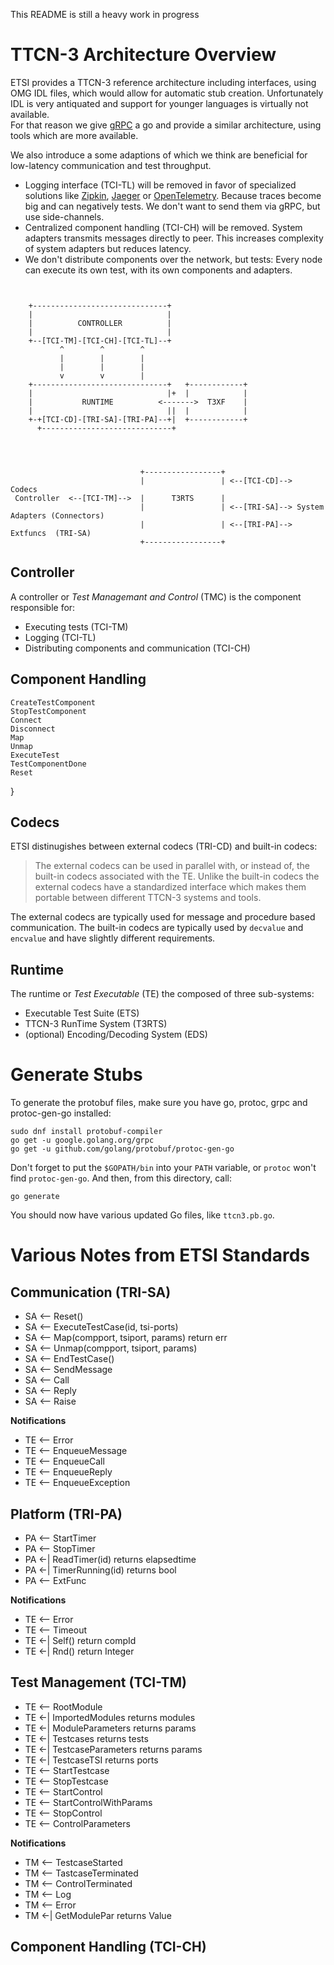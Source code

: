 This README is still a heavy work in progress

# TTCN-3 Architecture Overview

ETSI provides a TTCN-3 reference architecture including interfaces, using OMG
IDL files, which would allow for automatic stub creation. Unfortunately IDL is
very antiquated and support for younger languages is virtually not available.  
For that reason we give [gRPC](http://grpc.io) a go and provide a similar
architecture, using tools which are more available.

We also introduce a some adaptions of which we think are beneficial for
low-latency communication and test throughput.

* Logging interface (TCI-TL) will be removed in favor of specialized solutions
  like [Zipkin](https://zipkin.io/), [Jaeger](https://www.jaegertracing.io/) or
  [OpenTelemetry](https://opentelemetry.io/). Because traces become big and can 
  negatively tests. We don't want to send them via gRPC, but use side-channels.
* Centralized component handling (TCI-CH) will be removed. System adapters
  transmits messages directly to peer. This increases complexity of system
  adapters but reduces latency.
* We don't distribute components over the network, but tests: Every node can
  execute its own test, with its own components and adapters.


```


    +------------------------------+
    |                              |
    |          CONTROLLER          |
    |                              |
    +--[TCI-TM]-[TCI-CH]-[TCI-TL]--+
           ^        ^        ^
           |        |        |
           |        |        |
           v        v        |
    +------------------------------+   +------------+
    |                              |+  |            |
    |           RUNTIME          <------->  T3XF    |
    |                              ||  |            |
    +-+[TCI-CD]-[TRI-SA]-[TRI-PA]--+|  +------------+
      +-----------------------------+




                             +-----------------+     
                             |                 | <--[TCI-CD]-->  Codecs
 Controller  <--[TCI-TM]-->  |      T3RTS      | 
                             |                 | <--[TRI-SA]--> System Adapters (Connectors)
                             |                 | <--[TRI-PA]--> Extfuncs  (TRI-SA)
                             +-----------------+

```
## Controller

A controller or _Test Managemant and Control_ (TMC) is the component responsible
for:

* Executing tests (TCI-TM)
* Logging (TCI-TL)
* Distributing components and communication (TCI-CH)

## Component Handling


    CreateTestComponent
    StopTestComponent
    Connect
    Disconnect
    Map
    Unmap
    ExecuteTest
    TestComponentDone
    Reset
}

## Codecs

ETSI distinugishes between external codecs (TRI-CD) and built-in codecs:

> The external codecs can be used in parallel with, or instead of, the built-in
> codecs associated with the TE. Unlike the built-in codecs the external codecs
> have a standardized interface which makes them portable between different
> TTCN-3 systems and tools.

The external codecs are typically used for message and procedure based
communication. The built-in codecs are typically used by `decvalue` and
`encvalue` and have slightly different requirements.


## Runtime

The runtime or _Test Executable_ (TE) the composed of three sub-systems:

* Executable Test Suite (ETS)
* TTCN-3 RunTime System (T3RTS)
* (optional) Encoding/Decoding System (EDS)


# Generate Stubs

To generate the protobuf files, make sure you have go, protoc, grpc and
protoc-gen-go installed:

    sudo dnf install protobuf-compiler
    go get -u google.golang.org/grpc
    go get -u github.com/golang/protobuf/protoc-gen-go

Don't forget to put the `$GOPATH/bin` into your `PATH` variable, or `protoc`
won't find `protoc-gen-go`. And then, from this directory, call:

    go generate

You should now have various updated Go files, like `ttcn3.pb.go`.


# Various Notes from ETSI Standards

## Communication (TRI-SA)

 * SA <-- Reset()
 * SA <-- ExecuteTestCase(id, tsi-ports)
 * SA <-- Map(compport, tsiport, params) return err
 * SA <-- Unmap(compport, tsiport, params)
 * SA <-- EndTestCase()
 * SA <-- SendMessage
 * SA <-- Call
 * SA <-- Reply
 * SA <-- Raise

**Notifications**

 * TE <-- Error
 * TE <-- EnqueueMessage
 * TE <-- EnqueueCall
 * TE <-- EnqueueReply
 * TE <-- EnqueueException

## Platform (TRI-PA)

 * PA <-- StartTimer
 * PA <-- StopTimer
 * PA <-| ReadTimer(id) returns elapsedtime
 * PA <-| TimerRunning(id) returns bool
 * PA <-- ExtFunc

**Notifications**

 * TE <-- Error
 * TE <-- Timeout
 * TE <-| Self() return compId
 * TE <-| Rnd() return Integer


## Test Management (TCI-TM)

 * TE <-- RootModule
 * TE <-| ImportedModules returns modules
 * TE <-| ModuleParameters returns params
 * TE <-| Testcases returns tests
 * TE <-| TestcaseParameters returns params
 * TE <-| TestcaseTSI returns ports
 * TE <-- StartTestcase
 * TE <-- StopTestcase
 * TE <-- StartControl
 * TE <-- StartControlWithParams
 * TE <-- StopControl
 * TE <-- ControlParameters

**Notifications**

 * TM <-- TestcaseStarted
 * TM <-- TastcaseTerminated
 * TM <-- ControlTerminated
 * TM <-- Log
 * TM <-- Error
 * TM <-| GetModulePar returns Value

## Component Handling (TCI-CH)


